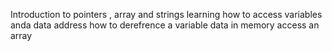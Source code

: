 Introduction to pointers , array and strings
learning how to access variables anda data address
how to derefrence a variable data in memory
access an array

